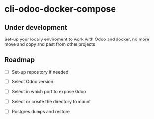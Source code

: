 # cli-odoo-docker-compose

## Under development

Set-up your locally enviroment to work with Odoo and docker, no more move and copy and past from other projects


## Roadmap

- [ ] Set-up repository if needed

- [ ] Select Odoo version

- [ ] Select in which port to expose Odoo

- [ ] Select or create the directory to mount

- [ ] Postgres dumps and restore 
